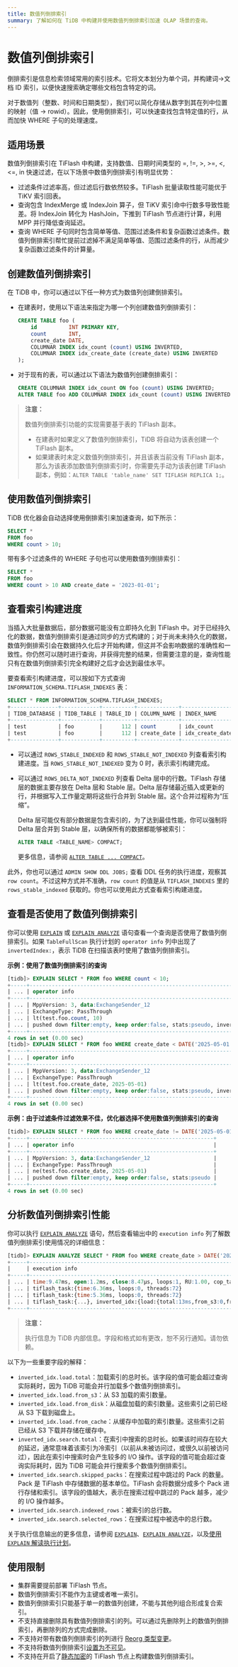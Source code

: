 ```yaml
---
title: 数值列倒排索引
summary: 了解如何在 TiDB 中构建并使用数值列倒排索引加速 OLAP 场景的查询。
---
```


# 数值列倒排索引

倒排索引是信息检索领域常用的索引技术。它将文本划分为单个词，并构建词->文档 ID 索引，以便快速搜索确定哪些文档包含特定的词。

对于数值列（整数、时间和日期类型），我们可以简化存储从数字到其在列中位置的映射（值 → rowid）。因此，使用倒排索引，可以快速查找包含特定值的行，从而加快 WHERE 子句的处理速度。

## 适用场景

数值列倒排索引在 TiFlash 中构建，支持数值、日期时间类型的 =, !=, >, >=, <, <=, in 快速过滤，在以下场景中数值列倒排索引有明显优势：

- 过滤条件过滤率高，但过滤后行数依然较多。TiFlash 批量读取性能可能优于 TiKV 索引回表。
- 查询包含 IndexMerge 或 IndexJoin 算子，但 TiKV 索引命中行数多导致性能差。将 IndexJoin 转化为 HashJoin，下推到 TiFlash 节点进行计算，利用 MPP 并行降低查询延迟。
- 查询 WHERE 子句同时包含简单等值、范围过滤条件和复杂函数过滤条件。数值列倒排索引帮忙提前过滤掉不满足简单等值、范围过滤条件的行，从而减少复杂函数过滤条件的计算量。

## 创建数值列倒排索引

在 TiDB 中，你可以通过以下任一种方式为数值列创建倒排索引。

- 在建表时，使用以下语法来指定为哪一个列创建数值列倒排索引：

    ```sql
    CREATE TABLE foo (
        id          INT PRIMARY KEY,
        count       INT,
        create_date DATE,
        COLUMNAR INDEX idx_count (count) USING INVERTED,
        COLUMNAR INDEX idx_create_date (create_date) USING INVERTED
    );
    ```

- 对于现有的表，可以通过以下语法为数值列创建倒排索引：

    ```sql
    CREATE COLUMNAR INDEX idx_count ON foo (count) USING INVERTED;
    ALTER TABLE foo ADD COLUMNAR INDEX idx_count (count) USING INVERTED;
    ```

> **注意：**
>
> 数值列倒排索引功能的实现需要基于表的 TiFlash 副本。
>
> - 在建表时如果定义了数值列倒排索引，TiDB 将自动为该表创建一个 TiFlash 副本。
> - 如果建表时未定义数值列倒排索引，并且该表当前没有 TiFlash 副本，那么为该表添加数值列倒排索引时，你需要先手动为该表创建 TiFlash 副本，例如：`ALTER TABLE 'table_name' SET TIFLASH REPLICA 1;`。

## 使用数值列倒排索引

TiDB 优化器会自动选择使用倒排索引来加速查询，如下所示：

```sql
SELECT *
FROM foo
WHERE count > 10;
```

带有多个过滤条件的 WHERE 子句也可以使用数值列倒排索引：

```sql
SELECT *
FROM foo
WHERE count > 10 AND create_date = '2023-01-01';
```

## 查看索引构建进度

当插入大批量数据后，部分数据可能没有立即持久化到 TiFlash 中。对于已经持久化的数据，数值列倒排索引是通过同步的方式构建的；对于尚未未持久化的数据，数值列倒排索引会在数据持久化后才开始构建，但这并不会影响数据的准确性和一致性。你仍然可以随时进行查询，并获得完整的结果，但需要注意的是，查询性能只有在数值列倒排索引完全构建好之后才会达到最佳水平。

要查看索引构建进度，可以按如下方式查询 `INFORMATION_SCHEMA.TIFLASH_INDEXES` 表：

```sql
SELECT * FROM INFORMATION_SCHEMA.TIFLASH_INDEXES;
+---------------+------------+----------+-------------+-----------------+-----------+----------+------------+---------------------+-------------------------+--------------------+------------------------+---------------+------------------+
| TIDB_DATABASE | TIDB_TABLE | TABLE_ID | COLUMN_NAME | INDEX_NAME      | COLUMN_ID | INDEX_ID | INDEX_KIND | ROWS_STABLE_INDEXED | ROWS_STABLE_NOT_INDEXED | ROWS_DELTA_INDEXED | ROWS_DELTA_NOT_INDEXED | ERROR_MESSAGE | TIFLASH_INSTANCE |
+---------------+------------+----------+-------------+-----------------+-----------+----------+------------+---------------------+-------------------------+--------------------+------------------------+---------------+------------------+
| test          | foo        |      112 | count       | idx_count       |         2 |        1 | Inverted   |                   1 |                       0 |                  0 |                      0 |               | 127.0.0.1:3930   |
| test          | foo        |      112 | create_date | idx_create_date |         3 |        2 | Inverted   |                   1 |                       0 |                  0 |                      0 |               | 127.0.0.1:3930   |
+---------------+------------+----------+-------------+-----------------+-----------+----------+------------+---------------------+-------------------------+--------------------+------------------------+---------------+------------------+
```

- 可以通过 `ROWS_STABLE_INDEXED` 和 `ROWS_STABLE_NOT_INDEXED` 列查看索引构建进度。当 `ROWS_STABLE_NOT_INDEXED` 变为 0 时，表示索引构建完成。

- 可以通过 `ROWS_DELTA_NOT_INDEXED` 列查看 Delta 层中的行数。TiFlash 存储层的数据主要存放在 Delta 层和 Stable 层。Delta 层存储最近插入或更新的行，并根据写入工作量定期将这些行合并到 Stable 层。这个合并过程称为“压缩”。

    Delta 层可能仅有部分数据是包含索引的，为了达到最佳性能，你可以强制将 Delta 层合并到 Stable 层，以确保所有的数据都能够被索引：

    ```sql
    ALTER TABLE <TABLE_NAME> COMPACT;
    ```

    更多信息，请参阅 [`ALTER TABLE ... COMPACT`](/sql-statements/sql-statement-alter-table-compact.md)。

此外，你也可以通过 `ADMIN SHOW DDL JOBS;` 查看 DDL 任务的执行进度，观察其 `row count`。不过这种方式并不准确，`row count` 的值是从 `TIFLASH_INDEXES` 里的 `rows_stable_indexed` 获取的。你也可以使用此方式查看索引构建进度。

## 查看是否使用了数值列倒排索引

你可以使用 [`EXPLAIN`](/sql-statements/sql-statement-explain.md) 或 [`EXPLAIN ANALYZE`](/sql-statements/sql-statement-explain-analyze.md) 语句查看一个查询是否使用了数值列倒排索引。如果 `TableFullScan` 执行计划的 `operator info` 列中出现了 `invertedIndex:`，表示 TiDB 在扫描该表时使用了数值列倒排索引。

**示例：使用了数值列倒排索引的查询**

```sql
[tidb]> EXPLAIN SELECT * FROM foo WHERE count < 10;
+-----+-----------------------------------------------------------------------------------+
| ... | operator info                                                                     |
+-----+-----------------------------------------------------------------------------------+
| ... | MppVersion: 3, data:ExchangeSender_12                                             |
| ... | ExchangeType: PassThrough                                                         |
| ... | lt(test.foo.count, 10)                                                            |
| ... | pushed down filter:empty, keep order:false, stats:pseudo, invertedIndex:idx_count |
+-----+-----------------------------------------------------------------------------------+
4 rows in set (0.00 sec)
[tidb]> EXPLAIN SELECT * FROM foo WHERE create_date < DATE('2025-05-01');
+-----+-----------------------------------------------------------------------------------------+
| ... | operator info                                                                           |
+-----+-----------------------------------------------------------------------------------------+
| ... | MppVersion: 3, data:ExchangeSender_12                                                   |
| ... | ExchangeType: PassThrough                                                               |
| ... | lt(test.foo.create_date, 2025-05-01)                                                    |
| ... | pushed down filter:empty, keep order:false, stats:pseudo, invertedIndex:idx_create_date |
+-----+-----------------------------------------------------------------------------------------+
4 rows in set (0.00 sec)
```

**示例：由于过滤条件过滤效果不佳，优化器选择不使用数值列倒排索引的查询**

```sql
[tidb]> EXPLAIN SELECT * FROM foo WHERE create_date != DATE('2025-05-01');
+-----+----------------------------------------------------------+
| ... | operator info                                            |
+-----+----------------------------------------------------------+
| ... | MppVersion: 3, data:ExchangeSender_12                    |
| ... | ExchangeType: PassThrough                                |
| ... | ne(test.foo.create_date, 2025-05-01)                     |
| ... | pushed down filter:empty, keep order:false, stats:pseudo |
+-----+----------------------------------------------------------+
4 rows in set (0.00 sec)
```

## 分析数值列倒排索引性能

你可以执行 [`EXPLAIN ANALYZE`](/sql-statements/sql-statement-explain-analyze.md) 语句，然后查看输出中的 `execution info` 列了解数值列倒排索引使用情况的详细信息：

```sql
[tidb]> EXPLAIN ANALYZE SELECT * FROM foo WHERE create_date > DATE('2025-05-01');
+-----+------------------------------------------------------------------------------------------------------------------------------------------------------------------------------------+-----+
|     | execution info                                                                                                                                                                     |     |
+-----+------------------------------------------------------------------------------------------------------------------------------------------------------------------------------------+-----+
| ... | time:9.47ms, open:1.2ms, close:8.47µs, loops:1, RU:1.00, cop_task: {num: 1, max: 0s, proc_keys: 0, copr_cache_hit_ratio: 0.00}                                                     | ... |
| ... | tiflash_task:{time:6.36ms, loops:0, threads:72}                                                                                                                                    | ... |
| ... | tiflash_task:{time:5.36ms, loops:0, threads:72}                                                                                                                                    | ... |
| ... | tiflash_task:{...}, inverted_idx:{load:{total:13ms,from_s3:0,from_disk:0,from_cache:864},search:{total:986ms,skipped_packs:29765,indexed_rows:600011622,selected_rows:845092}} ... | ... |
+-----+------------------------------------------------------------------------------------------------------------------------------------------------------------------------------------+-----+
```

> **注意：**
>
> 执行信息为 TiDB 内部信息。字段和格式如有更改，恕不另行通知。请勿依赖。

以下为一些重要字段的解释：

- `inverted_idx.load.total`：加载索引的总时长。该字段的值可能会超过查询实际耗时，因为 TiDB 可能会并行加载多个数值列倒排索引。
- `inverted_idx.load.from_s3`：从 S3 加载的索引数量。
- `inverted_idx.load.from_disk`：从磁盘加载的索引数量。这些索引之前已经从 S3 下载到磁盘上。
- `inverted_idx.load.from_cache`：从缓存中加载的索引数量。这些索引之前已经从 S3 下载并存储在缓存中。
- `inverted_idx.search.total`：在索引中搜索的总时长。如果该时间存在较大的延迟，通常意味着该索引为冷索引（以前从未被访问过，或很久以前被访问过），因此在索引中搜索时会产生较多的 I/O 操作。该字段的值可能会超过查询实际耗时，因为 TiDB 可能会并行搜索多个数值列倒排索引。
- `inverted_idx.search.skipped_packs`：在搜索过程中跳过的 Pack 的数量。Pack 是 TiFlash 中存储数据的基本单位。TiFlash 会将数据分成多个 Pack 进行存储和索引。该字段的值越大，表示在搜索过程中跳过的 Pack 越多，减少的 I/O 操作越多。
- `inverted_idx.search.indexed_rows`：被索引的总行数。
- `inverted_idx.search.selected_rows`：在搜索过程中被选中的总行数。

关于执行信息输出的更多信息，请参阅 [`EXPLAIN`](/sql-statements/sql-statement-explain.md)、[`EXPLAIN ANALYZE`](/sql-statements/sql-statement-explain-analyze.md)，以及[使用 `EXPLAIN` 解读执行计划](/explain-walkthrough.md)。

## 使用限制

- 集群需要提前部署 TiFlash 节点。
- 数值列倒排索引不能作为主键或者唯一索引。
- 数值列倒排索引只能基于单一的数值列创建，不能与其他列组合形成复合索引。
- 不支持直接删除具有数值列倒排索引的列。可以通过先删除列上的数值列倒排索引，再删除列的方式完成删除。
- 不支持对带有数值列倒排索引的列进行 [Reorg 类型变更](/sql-statements/sql-statement-modify-column.md)。
- 不支持将数值列倒排索引[设置为不可见](/sql-statements/sql-statement-alter-index.md)。
- 不支持在开启了[静态加密](/encryption-at-rest.md)的 TiFlash 节点上构建数值列倒排索引。
